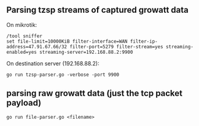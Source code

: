 ## Parsing tzsp streams of captured growatt data
On mikrotik:
```
/tool sniffer
set file-limit=10000KiB filter-interface=WAN filter-ip-address=47.91.67.66/32 filter-port=5279 filter-stream=yes streaming-enabled=yes streaming-server=192.168.88.2:9900
```

On destination server (192.168.88.2):
```
go run tzsp-parser.go -verbose -port 9900
```

## parsing raw growatt data (just the tcp packet payload)
```
go run file-parser.go <filename>
```
